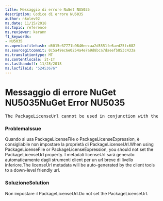 ```yaml
---
title: Messaggio di errore NuGet NU5035
description: Codice di errore NU5035
author: nkolev92
ms.date: 11/15/2018
ms.topic: reference
ms.reviewer: karann
f1_keywords:
- NU5035
ms.openlocfilehash: d6015e37771b9846eecaa2d5851fe6aed25fc682
ms.sourcegitcommit: 0c5a49ec6e0254a4e7a9d8bca7daeefb853c433a
ms.translationtype: MT
ms.contentlocale: it-IT
ms.lasthandoff: 11/28/2018
ms.locfileid: "52453676"
---
```

# <a name="nuget-error-nu5035"></a><span data-ttu-id="7a430-103">Messaggio di errore NuGet NU5035</span><span class="sxs-lookup"><span data-stu-id="7a430-103">NuGet Error NU5035</span></span>
<pre>The PackageLicenseUrl cannot be used in conjunction with the PackageLicenseFile and PackageLicenseExpression.</pre>

### <a name="issue"></a><span data-ttu-id="7a430-104">Problema</span><span class="sxs-lookup"><span data-stu-id="7a430-104">Issue</span></span>

<span data-ttu-id="7a430-105">Quando si usa PackageLicenseFile o PackageLicenseExpression, è consigliabile non impostare la proprietà di PackageLicenseUrl.</span><span class="sxs-lookup"><span data-stu-id="7a430-105">When using PackageLicenseFile or PackageLicenseExpression, you should not set the PackageLicenseUrl property.</span></span> <span data-ttu-id="7a430-106">I metadati licenseUrl sarà generato automaticamente dagli strumenti client per un url breve di livello inferiore.</span><span class="sxs-lookup"><span data-stu-id="7a430-106">The licenseUrl metadata will be auto-generated by the client tools to a down-level friendly url.</span></span>

### <a name="solution"></a><span data-ttu-id="7a430-107">Soluzione</span><span class="sxs-lookup"><span data-stu-id="7a430-107">Solution</span></span>

<span data-ttu-id="7a430-108">Non impostare il PackageLicenseUrl.</span><span class="sxs-lookup"><span data-stu-id="7a430-108">Do not set the PackageLicenseUrl.</span></span>